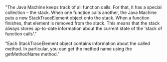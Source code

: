 "The Java Machine keeps track of all function calls. For that, it has a special collection – the stack. 
When one function calls another, the Java Machine puts a new StackTraceElement object onto the stack. When a function finishes, that element is removed from the stack. 
This means that the stack always stores up-to-date information about the current state of the 'stack of function calls'."

"Each StackTraceElement object contains information about the called method. In particular, you can get the method name using the getMethodName method."
